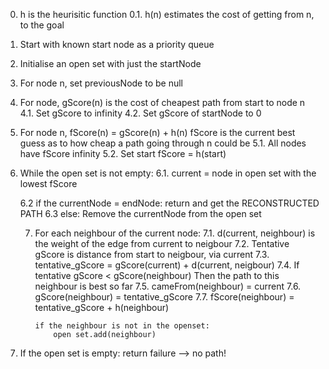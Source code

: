 0.  h is the heurisitic function
    0.1. h(n) estimates the cost of getting from n, to the goal

1.  Start with known start node as a priority queue

2.  Initialise an open set with just the startNode

3.  For node n, set previousNode to be null

4.  For node, gScore(n) is the cost of cheapest path from start to node n
    4.1. Set gScore to infinity
    4.2. Set gScore of startNode to 0

5.  For node n, fScore(n) = gScore(n) + h(n)
    fScore is the current best guess as to how cheap a path going through n could be
    5.1. All nodes have fScore infinity
    5.2. Set start fScore = h(start)

6.  While the open set is not empty:
    6.1. current = node in open set with the lowest fScore

    6.2 if the currentNode = endNode: return and get the RECONSTRUCTED PATH
    6.3 else: Remove the currentNode from the open set

    7.  For each neighbour of the current node:
        7.1. d(current, neighbour) is the weight of the edge from current to neigbour
        7.2. Tentative gScore is distance from start to neigbour, via current
        7.3. tentative_gScore = gScore(current) + d(current, neigbour)
        7.4. If tentative gScore < gScore(neighbour)
        Then the path to this neighbour is best so far
        7.5. cameFrom(neighbour) = current
        7.6. gScore(neighbour) = tentative_gScore
        7.7. fScore(neighbour) = tentative_gScore + h(neighbour)

            if the neighbour is not in the openset:
                open set.add(neighbour)

7.  If the open set is empty:
    return failure --> no path!
